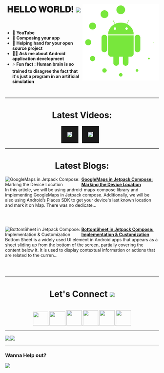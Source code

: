 <!-- intro hello world -->
<h1 align="center">
𝐇𝐄𝐋𝐋𝐎 𝐖𝐎𝐑𝐋𝐃! <img src="GIF/Earth.gif" width="24px">
<img src= "GIF/android_by_deiby_ybied_d3jaevn.gif" height="250px" align="right">
</h1>
<br>

- 💚 **YouTube**
- 🔮 **Composing your app**
- 🤝 **Helping hand for your open source project**
- 👨‍💻 **Ask me about Android application development**
- ⚡ **Fun fact : Human brain is so trained to disagree the fact that it's just a program in an artificial simulation**
<br>


<hr>


<!-- youtube section -->
<h1 align="center">
Latest Videos:
</h1>
<div align = "center">
<!-- YOUTUBE:START --><a href="https://www.youtube.com/watch?v=2A8Ogy95TK8" target="_blank"><img src="https://i.ytimg.com/vi/2A8Ogy95TK8/mqdefault.jpg" height="200px" border="20"></a>&nbsp &nbsp<a href="https://www.youtube.com/watch?v=etDBdi1vPy0" target="_blank"><img src="https://i.ytimg.com/vi/etDBdi1vPy0/mqdefault.jpg" height="200px" border="20"></a>&nbsp &nbsp<!-- YOUTUBE:END -->
</div>


<hr>


<h1 align="center">
Latest Blogs:
</h1>
<!-- HASHNODE_BLOG:START -->
<p align="left">
<a href="https://sagar0-0.hashnode.dev/googlemaps" title="GoogleMaps in Jetpack Compose: Marking the Device Location"><img src="https://cdn.hashnode.com/res/hashnode/image/upload/v1679407675120/429c2dcf-1a3b-474e-b511-d0ba6bf0dd85.png" alt="GoogleMaps in Jetpack Compose: Marking the Device Location" width="250px" align="left" /></a>
<a href="https://sagar0-0.hashnode.dev/googlemaps" title="GoogleMaps in Jetpack Compose: Marking the Device Location"><strong>GoogleMaps in Jetpack Compose: Marking the Device Location</strong></a>
<br/> In this article, we will be using android-maps-compose library and implementing GoogleMaps in Jetpack compose. Additionally, we will be also using Android’s Places SDK to get your device's last known location and mark it on Map.
There was no dedicate... </p> <br/> <br/>
<p align="left">
<a href="https://sagar0-0.hashnode.dev/bottomsheet" title="BottomSheet in Jetpack Compose: Implementation & Customization"><img src="https://cdn.hashnode.com/res/hashnode/image/upload/v1678637009397/1720b696-7672-4008-b2dd-225e0ec6cfea.png" alt="BottomSheet in Jetpack Compose: Implementation & Customization" width="250px" align="left" /></a>
<a href="https://sagar0-0.hashnode.dev/bottomsheet" title="BottomSheet in Jetpack Compose: Implementation & Customization"><strong>BottomSheet in Jetpack Compose: Implementation & Customization</strong></a>
<br/> Bottom Sheet is a widely used UI element in Android apps that appears as a sheet sliding up from the bottom of the screen, partially covering the content below it. It is used to display contextual information or actions that are related to the curren... </p> <br/> <br/>
<!-- HASHNODE_BLOG:END -->
  
  
<hr>


<!-- connect section -->
<h1 align="center">
Let's Connect <img src="GIF/Handshake.gif" width="24px">
</h1>
<div align="center">
<p align="center">
  <br>
  <a href="https://www.youtube.com/channel/UCbXjqGX2O0UW12AIboO2Psw" target="_blank">
    <code><img  height="45" width="50" src="https://brandslogos.com/wp-content/uploads/images/large/youtube-icon-logo.png"></code>
  </a>
  <a href="mailto:sagar.0dev@gmail.com" target="_blank">
    <code><img height="46" width="52" src="https://logos-world.net/wp-content/uploads/2020/11/Gmail-Logo.png"></code>
  </a>
  <a href="https://twitter.com/sagar0_o" target="_blank">
    <code><img height="50" width="50" src="https://www.freepnglogos.com/uploads/twitter-logo-png/twitter-logo-vector-png-clipart-1.png"></code>
  </a>
  <a href="https://www.linkedin.com/in/sagar0-0malhotra/" target="_blank">
    <code><img height="50" width="50" src="https://cdn-icons-png.flaticon.com/512/174/174857.png"></code>
  </a>
  <a href="https://dev.to/sagar0_0" target="_blank">
    <code><img height="50" width="50" src="https://iconape.com/wp-content/files/hl/53010/svg/devto.svg"></code>
  </a>
  <a href="https://www.instagram.com/_sagar_malhotra_/" target="_blank">
    <code><img height="50" width="50" src="http://assets.stickpng.com/images/580b57fcd9996e24bc43c521.png"></code>
  </a>
</p>
</div>


<hr>


<img align="center" height="150px" src="https://github-readme-streak-stats.herokuapp.com/?user=Sagar0-0&theme=dark&hide_border=true"><img align="center" height="160px" src="https://github-readme-stats.vercel.app/api?username=Sagar0-0&show_icons=true&hide_border=true&title_color=94b4a4&amp&icon_color=FFFFFF&amp&text_color=FFFFFF&amp&bg_color=000000&count_private=true&include_all_commits=true">


<hr>


### Wanna Help out?
<a href="https://www.buymeacoffee.com/0sagar0">
  <img src="https://user-images.githubusercontent.com/85388413/197355117-e4a5f6e7-44ee-4303-adb8-3ef39cd18246.jpg" width=200px>
</a>
